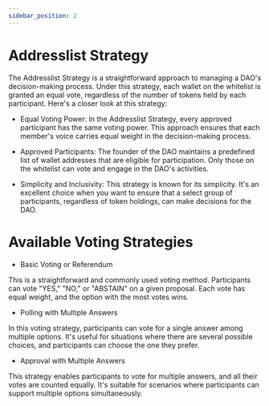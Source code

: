 ```yaml
---
sidebar_position: 2
---
```


# Addresslist Strategy

The Addresslist Strategy is a straightforward approach to managing a DAO's decision-making process. Under this strategy, each wallet on the whitelist is granted an equal vote, regardless of the number of tokens held by each participant. Here's a closer look at this strategy:

* Equal Voting Power: In the Addresslist Strategy, every approved participant has the same voting power. This approach ensures that each member's voice carries equal weight in the decision-making process.

* Approved Participants: The founder of the DAO maintains a predefined list of wallet addresses that are eligible for participation. Only those on the whitelist can vote and engage in the DAO's activities.

* Simplicity and Inclusivity: This strategy is known for its simplicity. It's an excellent choice when you want to ensure that a select group of participants, regardless of token holdings, can make decisions for the DAO.

# Available Voting Strategies

* Basic Voting or Referendum

This is a straightforward and commonly used voting method. Participants can vote "YES," "NO," or "ABSTAIN" on a given proposal. Each vote has equal weight, and the option with the most votes wins.

* Polling with Multiple Answers

In this voting strategy, participants can vote for a single answer among multiple options. It's useful for situations where there are several possible choices, and participants can choose the one they prefer.

* Approval with Multiple Answers

This strategy enables participants to vote for multiple answers, and all their votes are counted equally. It's suitable for scenarios where participants can support multiple options simultaneously.